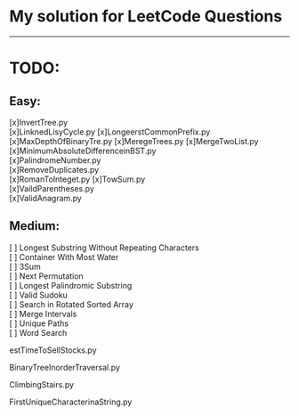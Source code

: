 # My solution for LeetCode  Questions 
___
# TODO:

## Easy:

[x]InvertTree.py  
[x]LinknedLisyCycle.py 
[x]LongeerstCommonPrefix.py 
[x]MaxDepthOfBinaryTre.py 
[x]MeregeTrees.py 
[x]MergeTwoList.py 
[x]MinimumAbsoluteDifferenceinBST.py  
[x]PalindromeNumber.py  
[x]RemoveDuplicates.py  
[x]RomanToInteget.py 
[x]TowSum.py   
[x]VaildParentheses.py  
[x]ValidAnagram.py  

## Medium:
[ ] Longest Substring Without Repeating Characters   
[ ] Container With Most Water  
[ ] 3Sum  
[ ] Next Permutation   
[ ] Longest Palindromic Substring  
[ ] Valid Sudoku  
[ ] Search in Rotated Sorted Array  
[ ] Merge Intervals  
[ ] Unique Paths  
[ ] Word Search


estTimeToSellStocks.py

BinaryTreeInorderTraversal.py


ClimbingStairs.py

FirstUniqueCharacterinaString.py
